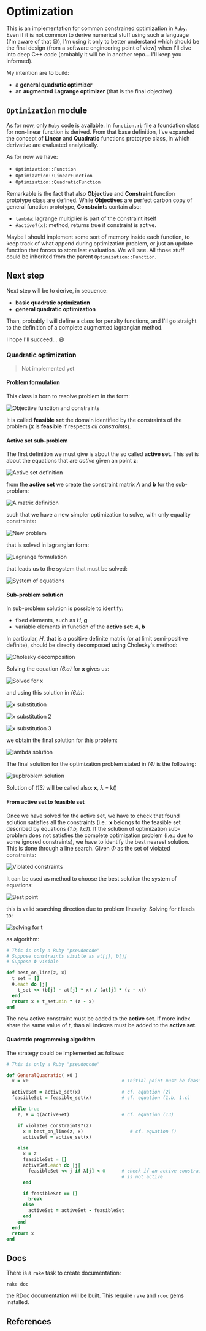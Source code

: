 # Optimization

This is an implementation for common constrained optimization in `Ruby`. Even if it is not common to derive numerical stuff using such a language (I'm aware of that :smiley:), I'm using it only to better understand which should be the final design (from a software engineering point of view) when I'll dive into deep C++ code (probably it will be in another repo... I'll keep you informed).

My intention are to build:

 * a **general quadratic optimizer**
 * an **augmented Lagrange optimizer** (that is the final objective)

## `Optimization` module

As for now, only `Ruby` code is available. In `function.rb` file a foundation class for non-linear function is derived. From that base definition, I've expanded the concept of **Linear** and **Quadratic** functions prototype class, in which derivative are evaluated analytically.

As for now we have:

 * `Optimization::Function`
 * `Optimization::LinearFunction`
 * `Optimization::QuadraticFunction`

Remarkable is the fact that also **Objective** and **Constraint** function prototype class are defined. While **Objective**s are perfect carbon copy of general function prototype, **Constraint**s contain also:

 * `lambda`: lagrange multiplier is part of the constraint itself
 * `#active?(x)`: method, returns true if constraint is active.

Maybe I should implement some sort of memory inside each function, to keep track of what append during optimization problem, or just an update function that forces to store last evaluation. We will see. All those stuff could be inherited from the parent `Optimization::Function`.

## Next step

Next step will be to derive, in sequence:

 * **basic quadratic optimization**
 * **general quadratic optimization**

Than, probably I will define a class for penalty functions, and I'll go straight to the definition of a complete augmented lagrangian method.

I hope I'll succeed... :smiley:

### Quadratic optimization

> Not implemented yet

#### Problem formulation

This class is born to resolve problem in the form:

![Objective function and constraints](.readme/eq_problem.gif)

It is called **feasible set** the domain identified by the constraints of the problem (**x** is **feasible** if respects _all constraints_).

#### Active set sub-problem

The first definition we must give is about the so called **active set**. This set is about the equations that are _active_ given an point **z**:

![Active set definition](.readme/eq_activeset.gif)

from the **active set** we create the constraint matrix _A_ and **b** for the sub-problem:

![A matrix definition](.readme/eq_Amatrix.gif)

such that we have a new simpler optimization to solve, with only equality constraints:

![New problem](.readme/eq_simple_problem.gif)

that is solved in lagrangian form:

![Lagrange formulation](.readme/eq_lagrange_formula.gif)

that leads us to the system that must be solved:

![System of equations](.readme/eq_system_of_eq.gif)

#### Sub-problem solution

In sub-problem solution is possible to identify:

 * fixed elements, such as _H_, **g**
 * variable elements in function of the **active set**: _A_, **b**

In particular, _H_, that is a positive definite matrix (or at limit semi-positive definite), should be directly decomposed using Cholesky's method:

![Cholesky decomposition](.readme/eq_decomposition.gif)

Solving the equation _(6.a)_ for **x** gives us:

![Solved for x](.readme/eq_sol_1eq.gif)

and using this solution in _(6.b)_:

![x substitution](.readme/eq_sol_2eq.gif)

![x substitution 2](.readme/eq_sol_3eq.gif)

![x substitution 3](.readme/eq_sol_4eq.gif)

we obtain the final solution for this problem:

![lambda solution](.readme/eq_sol_5eq.gif)

The final solution for the optimization problem stated in _(4)_ is the following:

![supbroblem solution](.readme/eq_system_solution.gif)

Solution of _(13)_ will be called also: **x**, _λ_ = k()

#### From active set to feasible set

Once we have solved for the active set, we have to check that found solution satisfies all the constraints (i.e.: **x** belongs to the feasible set described by equations _(1.b, 1.c)_). If the solution of optimization sub-problem does not satisfies the complete optimization problem (i.e.: due to some ignored constraints), we have to identify the best nearest solution. This is done through a line search. Given _Φ_ as the set of violated constraints:

![Violated constraints](.readme/eq_violated_cnt.gif)

It can be used as method to choose the best solution the system of equations:

![Best point](.readme/eq_best_solution.gif)

this is valid searching direction due to problem linearity. Solving for _t_ leads to:

![solving for t](.readme/eq_t_solution.gif)

as algorithm:

```ruby
# This is only a Ruby "pseudocode"
# Suppose constraints visible as at[j], b[j]
# Suppose Φ visible

def best_on_line(z, x)
  t_set = []
  Φ.each do |j|
    t_set << (b[j] - at[j] * x) / (at[j] * (z - x))
  end
  return x + t_set.min * (z - x)
end
```

The new active constraint must be added to the **active set**. If more index share the same value of _t_, than all indexes must be added to the **active set**.

#### Quadratic programming algorithm

The strategy could be implemented as follows:

``` ruby
# This is only a Ruby "pseudocode"

def GeneralQuadratic( x0 )
  x = x0                                  # Initial point must be feasible

  activeSet = active_set(x)               # cf. equation (2)
  feasibleSet = feasible_set(x)           # cf. equation (1.b, 1.c)

  while true
    z, λ = q(activeSet)                   # cf. equation (13)

    if violates_constraints?(z)
      x = best_on_line(z, x)                 # cf. equation ()
      activeSet = active_set(x)

    else
      x = z
      feasibleSet = []
      activeSet.each do |j|
        feasibleSet << j if λ[j] < 0      # check if an active constraint
                                          # is not active
      end

      if feasibleSet == []
        break
      else
        activeSet = activeSet - feasibleSet
      end
    end
  end
  return x
end
```

## Docs

There is a `rake` task to create documentation:

```
rake doc
```

the RDoc documentation will be built. This require `rake` and `rdoc` gems installed.

## References
